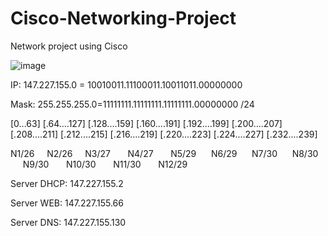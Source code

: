 # Cisco-Networking-Project
Network project using Cisco


![image](https://github.com/user-attachments/assets/54cf04d5-57e0-41bb-a39f-6b39c50d6874)


IP: 147.227.155.0 = 10010011.11100011.10011011.00000000

Mask: 255.255.255.0=11111111.11111111.11111111.00000000  /24


[0...63] [.64....127] [.128....159] [.160....191] [.192....199] [.200....207] [.208....211] [.212....215] [.216....219] [.220....223] [.224....227] [.232....239] 

  N1/26 &nbsp;&nbsp;&nbsp;  N2/26 &nbsp;&nbsp;&nbsp; N3/27 &nbsp; &nbsp;&nbsp;&nbsp; N4/27 &nbsp;&nbsp;&nbsp; &nbsp; N5/29  &nbsp;&nbsp;&nbsp;&nbsp;  N6/29 &nbsp;&nbsp;&nbsp;&nbsp;  N7/30 &nbsp;&nbsp;&nbsp;&nbsp;  N8/30 &nbsp;&nbsp;&nbsp;&nbsp; N9/30 &nbsp;&nbsp;&nbsp;&nbsp;&nbsp;   N10/30 &nbsp;&nbsp;&nbsp;&nbsp;&nbsp; N11/30 &nbsp;&nbsp;&nbsp;&nbsp;&nbsp;  N12/29


Server DHCP: 147.227.155.2

Server WEB: 147.227.155.66

Server DNS: 147.227.155.130
